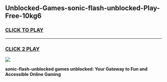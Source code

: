 
## Unblocked-Games-sonic-flash-unblocked-Play-Free-10kg6
<h3>
<a href="https://premium76.site?title=sonic-flash-unblocked&ref=23A">CLICK TO PLAY</a></h3>
<hr>

<h3>
<a href="https://premium76.site?title=sonic-flash-unblocked&ref=23A">CLICK 2 PLAY</a>
  
</h3>

<a href="https://premium76.site?title=sonic-flash-unblocked&ref=23A"><img src="https://clearcache.store/games.png"></a>


**sonic-flash-unblocked games unblocked: Your Gateway to Fun and Accessible Online Gaming**
